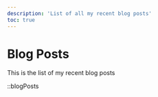 ```yaml
---
description: 'List of all my recent blog posts'
toc: true
---
```


# Blog Posts

This is the list of my recent blog posts

::blogPosts

